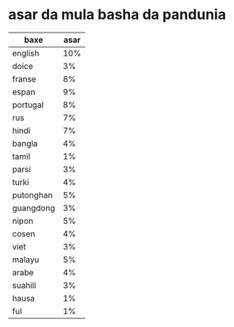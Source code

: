 # asar da mula basha da pandunia

| baxe  | asar |
|-------|--------|
| english | 10% |
| doice | 3% |
| franse | 8% |
| espan | 9% |
| portugal | 8% |
| rus | 7% |
| hindi | 7% |
| bangla | 4% |
| tamil | 1% |
| parsi | 3% |
| turki | 4% |
| putonghan | 5% |
| guangdong | 3% |
| nipon | 5% |
| cosen | 4% |
| viet | 3% |
| malayu | 5% |
| arabe | 4% |
| suahili | 3% |
| hausa | 1% |
| ful | 1% |

